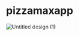# pizzamaxapp

![Untitled design (1)](https://github.com/HassaanAhmed60211/fluttercourse/assets/106430586/b3268e86-62ad-4096-97d3-83baedf3aa08)
